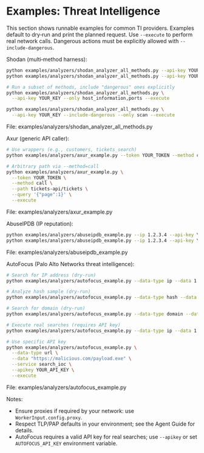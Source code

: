# Examples: Threat Intelligence

This section shows runnable examples for common TI providers. Examples default to dry‑run and
print the planned request. Use `--execute` to perform real network calls. Dangerous actions
must be explicitly allowed with `--include-dangerous`.

Shodan (multi‑method harness):

```bash
python examples/analyzers/shodan_analyzer_all_methods.py --api-key YOUR_KEY           # plan only
python examples/analyzers/shodan_analyzer_all_methods.py --api-key YOUR_KEY --execute  # perform calls

# Run a subset of methods, include "dangerous" ones explicitly
python examples/analyzers/shodan_analyzer_all_methods.py \
  --api-key YOUR_KEY --only host_information,ports --execute

python examples/analyzers/shodan_analyzer_all_methods.py \
  --api-key YOUR_KEY --include-dangerous --only scan --execute
```

File: examples/analyzers/shodan_analyzer_all_methods.py

Axur (generic API caller):

```bash
# Use wrappers (e.g., customers, tickets_search)
python examples/analyzers/axur_example.py --token YOUR_TOKEN --method customers

# Arbitrary path via --method=call
python examples/analyzers/axur_example.py \
  --token YOUR_TOKEN \
  --method call \
  --path tickets-api/tickets \
  --query '{"page":1}' \
  --execute
```

File: examples/analyzers/axur_example.py

AbuseIPDB (IP reputation):

```bash
python examples/analyzers/abuseipdb_example.py --ip 1.2.3.4 --api-key YOUR_KEY           # plan only
python examples/analyzers/abuseipdb_example.py --ip 1.2.3.4 --api-key YOUR_KEY --execute  # perform call
```

File: examples/analyzers/abuseipdb_example.py

AutoFocus (Palo Alto Networks threat intelligence):

```bash
# Search for IP address (dry-run)
python examples/analyzers/autofocus_example.py --data-type ip --data 1.2.3.4 --service search_ioc

# Analyze hash sample (dry-run)
python examples/analyzers/autofocus_example.py --data-type hash --data abc123... --service get_sample_analysis

# Search for domain (dry-run)
python examples/analyzers/autofocus_example.py --data-type domain --data malicious.com --service search_ioc

# Execute real searches (requires API key)
python examples/analyzers/autofocus_example.py --data-type ip --data 1.2.3.4 --service search_ioc --execute

# Use specific API key
python examples/analyzers/autofocus_example.py \
  --data-type url \
  --data "https://malicious.com/payload.exe" \
  --service search_ioc \
  --apikey YOUR_API_KEY \
  --execute
```

File: examples/analyzers/autofocus_example.py

Notes:

- Ensure proxies if required by your network: use `WorkerInput.config.proxy`.
- Respect TLP/PAP defaults in your environment; see the Agent Guide for details.
- AutoFocus requires a valid API key for real searches; use `--apikey` or set `AUTOFOCUS_API_KEY` environment variable.
